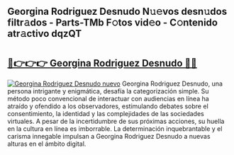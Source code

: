 ## Georgina Rodriguez Desnudo N𝚞𝚎vos desn𝚞dos filtr𝚊dos - Parts-TMb F𝚘tos vid𝚎o - C𝚘ntenido atr𝚊ctivo dqzQT

# <h2><a href="http://mb2wliw.tromn.icu/?c=Georgina+Rodriguez+Desnudo">🔗👉👉👉 Georgina Rodriguez Desnudo 🔗🔗</a></h2>

[![Georgina Rodriguez Desnudo nuevo](https://i.imgur.com/pEAQMta.gif)](http://mb2wliw.tromn.icu/?c=Georgina+Rodriguez+Desnudo)
Georgina Rodriguez Desnudo, una persona intrigante y enigmática, desafía la categorización simple. Su método poco convencional de interactuar con audiencias en línea ha atraído y ofendido a los observadores, estimulando debates sobre el consentimiento, la identidad y las complejidades de las sociedades virtuales. A pesar de la incertidumbre de sus próximas acciones, su huella en la cultura en línea es imborrable. La determinación inquebrantable y el carisma innegable impulsan a Georgina Rodriguez Desnudo a nuevas alturas en el ámbito digital.
